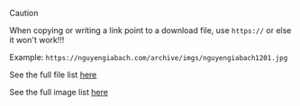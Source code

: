 > [!CAUTION]
> When copying or writing a link point to a download file, use `https://` or else it won't work!!!
> 
> Example: `https://nguyengiabach.com/archive/imgs/nguyengiabach1201.jpg`

See the full file list [here](https://nguyengiabach.com/archive/files/)

See the full image list [here](https://nguyengiabach.com/archive/imgs/)
